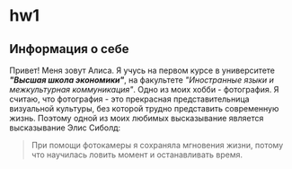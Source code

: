 # hw1
## **Информация о себе**
Привет! Меня зовут Алиса. Я учусь на первом курсе в университете **_"Высшая школа экономики"_**, на факультете *"Иностранные языки и межкультурная коммуникация"*. Одно из моих хобби - фотография. Я считаю, что фотография - это прекрасная представительница визуальной культуры, без которой трудно представить современную жизнь.
Поэтому одной из моих любимых высказывание является высказывание Элис Сиболд:
> При помощи фотокамеры я сохраняла мгновения жизни, потому что научилась ловить момент и останавливать время.
